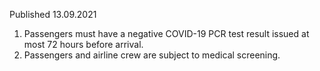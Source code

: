 Published 13.09.2021
1. Passengers must have a negative COVID-19 PCR test result issued at most 72 hours before arrival.
2. Passengers and airline crew are subject to medical screening.

